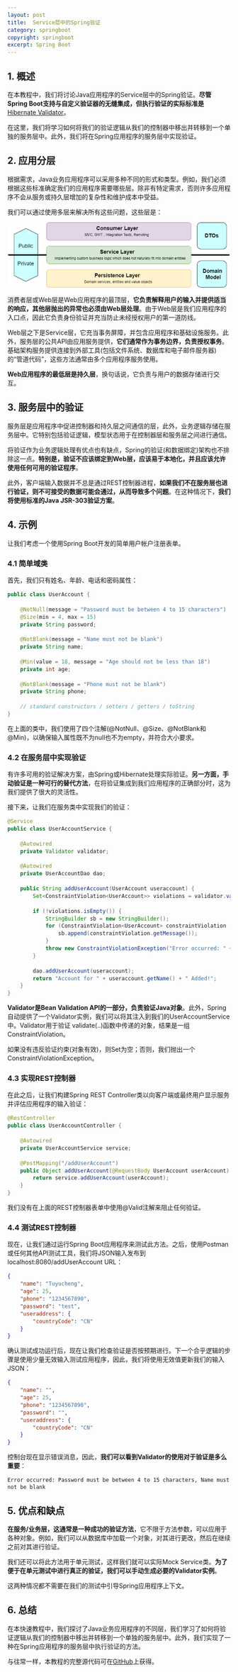 ```yaml
---
layout: post
title:  Service层中的Spring验证
category: springboot
copyright: springboot
excerpt: Spring Boot
---
```


## 1. 概述

在本教程中，我们将讨论Java应用程序的Service层中的Spring验证。**尽管Spring Boot支持与自定义验证器的无缝集成，但执行验证的实际标准是**[Hibernate Validator](http://hibernate.org/validator/)。

在这里，我们将学习如何将我们的验证逻辑从我们的控制器中移出并转移到一个单独的服务层中。此外，我们将在Spring应用程序的服务层中实现验证。

## 2. 应用分层

根据需求，Java业务应用程序可以采用多种不同的形式和类型。例如，我们必须根据这些标准确定我们的应用程序需要哪些层。除非有特定需求，否则许多应用程序不会从服务或持久层增加的复杂性和维护成本中受益。

我们可以通过使用多层来解决所有这些问题，这些层是：

![](/assets/images/2023/springboot/springservicelayervalidation01.png)

消费者层或Web层是Web应用程序的最顶层，**它负责解释用户的输入并提供适当的响应，其他层抛出的异常也必须由Web层处理**。由于Web层是我们应用程序的入口点，因此它负责身份验证并充当防止未经授权用户的第一道防线。

Web层之下是Service层，它充当事务屏障，并包含应用程序和基础设施服务。此外，服务层的公共API由应用服务提供，**它们通常作为事务边界，负责授权事务**。基础架构服务提供连接到外部工具(包括文件系统、数据库和电子邮件服务器)的“管道代码”，这些方法通常由多个应用程序服务使用。

**Web应用程序的最低层是持久层**，换句话说，它负责与用户的数据存储进行交互。

## 3. 服务层中的验证

服务层是应用程序中促进控制器和持久层之间通信的层，此外，业务逻辑存储在服务层中。它特别包括验证逻辑，模型状态用于在控制器层和服务层之间进行通信。

将验证作为业务逻辑处理有优点也有缺点，Spring的验证(和数据绑定)架构也不排除这一点。**特别是，验证不应该绑定到Web层，应该易于本地化，并且应该允许使用任何可用的验证程序**。

此外，客户端输入数据并不总是通过REST控制器进程，**如果我们不在服务层也进行验证，则不可接受的数据可能会通过，从而导致多个问题**。在这种情况下，**我们将使用标准的Java JSR-303验证方案**。

## 4. 示例

让我们考虑一个使用Spring Boot开发的简单用户帐户注册表单。

### 4.1 简单域类

首先，我们只有姓名、年龄、电话和密码属性：

```java
public class UserAccount {

    @NotNull(message = "Password must be between 4 to 15 characters")
    @Size(min = 4, max = 15)
    private String password;

    @NotBlank(message = "Name must not be blank")
    private String name;

    @Min(value = 18, message = "Age should not be less than 18")
    private int age;

    @NotBlank(message = "Phone must not be blank")
    private String phone;

    // standard constructors / setters / getters / toString
}
```

在上面的类中，我们使用了四个注解(@NotNull、@Size、@NotBlank和@Min)，以确保输入属性既不为null也不为empty，并符合大小要求。

### 4.2 在服务层中实现验证

有许多可用的验证解决方案，由Spring或Hibernate处理实际验证。**另一方面，手动验证是一种可行的替代方法**，在将验证集成到我们应用程序的正确部分时，这为我们提供了很大的灵活性。

接下来，让我们在服务类中实现我们的验证：

```java
@Service
public class UserAccountService {

    @Autowired
    private Validator validator;

    @Autowired
    private UserAccountDao dao;

    public String addUserAccount(UserAccount useraccount) {
        Set<ConstraintViolation<UserAccount>> violations = validator.validate(useraccount);

        if (!violations.isEmpty()) {
            StringBuilder sb = new StringBuilder();
            for (ConstraintViolation<UserAccount> constraintViolation : violations) {
                sb.append(constraintViolation.getMessage());
            }
            throw new ConstraintViolationException("Error occurred: " + sb, violations);
        }

        dao.addUserAccount(useraccount);
        return "Account for " + useraccount.getName() + " Added!";
    }
}
```

**Validator是Bean Validation API的一部分，负责验证Java对象**。此外，Spring自动提供了一个Validator实例，我们可以将其注入到我们的UserAccountService中。Validator用于验证 validate(..)函数中传递的对象，结果是一组ConstraintViolation。

如果没有违反验证约束(对象有效)，则Set为空；否则，我们抛出一个ConstraintViolationException。

### 4.3 实现REST控制器

在此之后，让我们构建Spring REST Controller类以向客户端或最终用户显示服务并评估应用程序的输入验证：

```java
@RestController
public class UserAccountController {

    @Autowired
    private UserAccountService service;

    @PostMapping("/addUserAccount")
    public Object addUserAccount(@RequestBody UserAccount userAccount) {
        return service.addUserAccount(userAccount);
    }
}
```

我们没有在上面的REST控制器表单中使用@Valid注解来阻止任何验证。

### 4.4 测试REST控制器

现在，让我们通过运行Spring Boot应用程序来测试此方法。之后，使用Postman或任何其他API测试工具，我们将JSON输入发布到localhost:8080/addUserAccount URL：

```json
{
    "name": "Tuyucheng",
    "age": 25,
    "phone": "1234567890",
    "password": "test",
    "useraddress": {
        "countryCode": "CN"
    }
}
```

确认测试成功运行后，现在让我们检查验证是否按预期进行。下一个合乎逻辑的步骤是使用少量无效输入测试应用程序，因此，我们将使用无效值更新我们的输入JSON：

```json
{
    "name": "",
    "age": 25,
    "phone": "1234567890",
    "password": "",
    "useraddress": {
        "countryCode": "CN"
    }
}
```

控制台现在显示错误消息，因此，**我们可以看到Validator的使用对于验证是多么重要**：

```shell
Error occurred: Password must be between 4 to 15 characters, Name must not be blank
```

## 5. 优点和缺点

**在服务/业务层，这通常是一种成功的验证方法**，它不限于方法参数，可以应用于各种对象。例如，我们可以从数据库中加载一个对象，对其进行更改，然后在继续之前对其进行验证。

我们还可以将此方法用于单元测试，这样我们就可以实际Mock Service类。**为了便于在单元测试中进行真正的验证，我们可以手动生成必要的Validator实例**。

这两种情况都不需要在我们的测试中引导Spring应用程序上下文。

## 6. 总结

在本快速教程中，我们探讨了Java业务应用程序的不同层，我们学习了如何将验证逻辑从我们的控制器中移出并转移到一个单独的服务层中。此外，我们实现了一种在Spring应用程序的服务层中执行验证的方法。

与往常一样，本教程的完整源代码可在[GitHub](https://github.com/tuyucheng7/taketoday-tutorial4j/tree/master/spring-boot-modules/spring-boot-validation-1)上获得。